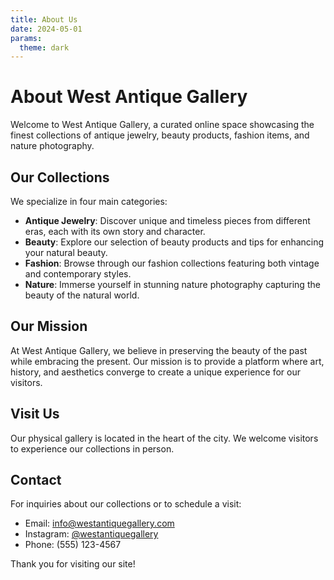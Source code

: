 ```yaml
---
title: About Us
date: 2024-05-01
params:
  theme: dark
---
```


# About West Antique Gallery

Welcome to West Antique Gallery, a curated online space showcasing the finest collections of antique jewelry, beauty products, fashion items, and nature photography.

## Our Collections

We specialize in four main categories:

- **Antique Jewelry**: Discover unique and timeless pieces from different eras, each with its own story and character.
- **Beauty**: Explore our selection of beauty products and tips for enhancing your natural beauty.
- **Fashion**: Browse through our fashion collections featuring both vintage and contemporary styles.
- **Nature**: Immerse yourself in stunning nature photography capturing the beauty of the natural world.

## Our Mission

At West Antique Gallery, we believe in preserving the beauty of the past while embracing the present. Our mission is to provide a platform where art, history, and aesthetics converge to create a unique experience for our visitors.

## Visit Us

Our physical gallery is located in the heart of the city. We welcome visitors to experience our collections in person.

## Contact

For inquiries about our collections or to schedule a visit:

- Email: info@westantiquegallery.com
- Instagram: [@westantiquegallery](https://instagram.com/westantiquegallery)
- Phone: (555) 123-4567

Thank you for visiting our site! 